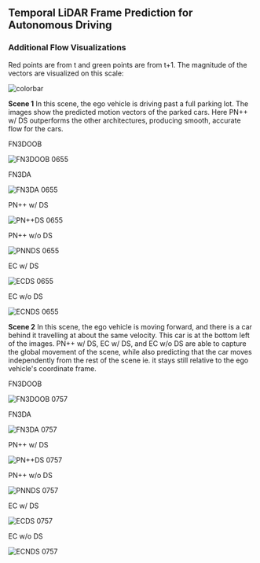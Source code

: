 ## Temporal LiDAR Frame Prediction for Autonomous Driving

### Additional Flow Visualizations

Red points are from t and green points are from t+1. The magnitude of the vectors are visualized on this scale:

![colorbar](https://github.com/davezdeng8/tlfpad_site/blob/master/images/colorbar.png)

**Scene 1**
In this scene, the ego vehicle is driving past a full parking lot. The images show the predicted motion vectors of the parked cars. Here PN++ w/ DS outperforms  the other architectures, producing smooth, accurate flow for the cars.

FN3DOOB

![FN3DOOB 0655](https://github.com/davezdeng8/tlfpad_site/blob/master/images/FlowNet3DOOB_0655_vis.png)

FN3DA

![FN3DA 0655](https://github.com/davezdeng8/tlfpad_site/blob/master/images/FlowNet3D_0655_vis.png)

PN++ w/ DS

![PN++DS 0655](https://github.com/davezdeng8/tlfpad_site/blob/master/images/PPNPPD_0655_vis.png)

PN++ w/o DS

![PNNDS 0655](https://github.com/davezdeng8/tlfpad_site/blob/master/images/PPNPP_0655_vis.png)

EC w/ DS

![ECDS 0655](https://github.com/davezdeng8/tlfpad_site/blob/master/images/PCPD_0655_vis.png)

EC w/o DS

![ECNDS 0655](https://github.com/davezdeng8/tlfpad_site/blob/master/images/pcpb_0655_vis.png)

**Scene 2**
In this scene, the ego vehicle is moving forward, and there is a car behind it travelling at about the same velocity. This car is at the bottom left of the images. PN++ w/ DS, EC w/ DS, and EC w/o DS are able to capture the global movement of the scene, while also predicting that the car moves independently from the rest of the scene ie. it stays still relative to the ego vehicle's coordinate frame. 

FN3DOOB

![FN3DOOB 0757](https://github.com/davezdeng8/tlfpad_site/blob/master/images/FlowNet3DOOB_0757_vis.png)

FN3DA

![FN3DA 0757](https://github.com/davezdeng8/tlfpad_site/blob/master/images/FlowNet3D_0757_vis.png)

PN++ w/ DS

![PN++DS 0757](https://github.com/davezdeng8/tlfpad_site/blob/master/images/PPNPPD_0757_vis.png)

PN++ w/o DS

![PNNDS 0757](https://github.com/davezdeng8/tlfpad_site/blob/master/images/PPNPP_0757_vis.png)

EC w/ DS

![ECDS 0757](https://github.com/davezdeng8/tlfpad_site/blob/master/images/PCPD_0757_vis.png)

EC w/o DS

![ECNDS 0757](https://github.com/davezdeng8/tlfpad_site/blob/master/images/PCPb_0757_vis.png)
